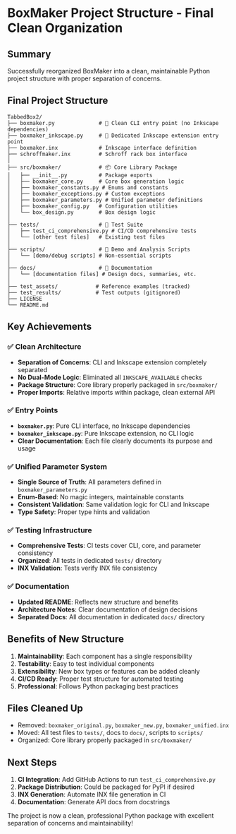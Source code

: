# BoxMaker Project Structure - Final Clean Organization

## Summary

Successfully reorganized BoxMaker into a clean, maintainable Python project structure with proper separation of concerns.

## Final Project Structure

```
TabbedBox2/
├── boxmaker.py              # 🎯 Clean CLI entry point (no Inkscape dependencies)
├── boxmaker_inkscape.py     # 🎯 Dedicated Inkscape extension entry point
├── boxmaker.inx             # Inkscape interface definition
├── schroffmaker.inx         # Schroff rack box interface
│
├── src/boxmaker/            # 📦 Core Library Package
│   ├── __init__.py          # Package exports
│   ├── boxmaker_core.py     # Core box generation logic
│   ├── boxmaker_constants.py # Enums and constants
│   ├── boxmaker_exceptions.py # Custom exceptions
│   ├── boxmaker_parameters.py # Unified parameter definitions
│   ├── boxmaker_config.py   # Configuration utilities
│   └── box_design.py        # Box design logic
│
├── tests/                   # 🧪 Test Suite
│   ├── test_ci_comprehensive.py # CI/CD comprehensive tests
│   └── [other test files]   # Existing test files
│
├── scripts/                 # 🔧 Demo and Analysis Scripts
│   └── [demo/debug scripts] # Non-essential scripts
│
├── docs/                    # 📖 Documentation
│   └── [documentation files] # Design docs, summaries, etc.
│
├── test_assets/            # Reference examples (tracked)
├── test_results/           # Test outputs (gitignored)
├── LICENSE
└── README.md
```

## Key Achievements

### ✅ Clean Architecture
- **Separation of Concerns**: CLI and Inkscape extension completely separated
- **No Dual-Mode Logic**: Eliminated all `INKSCAPE_AVAILABLE` checks
- **Package Structure**: Core library properly packaged in `src/boxmaker/`
- **Proper Imports**: Relative imports within package, clean external API

### ✅ Entry Points
- **`boxmaker.py`**: Pure CLI interface, no Inkscape dependencies
- **`boxmaker_inkscape.py`**: Pure Inkscape extension, no CLI logic
- **Clear Documentation**: Each file clearly documents its purpose and usage

### ✅ Unified Parameter System
- **Single Source of Truth**: All parameters defined in `boxmaker_parameters.py`
- **Enum-Based**: No magic integers, maintainable constants
- **Consistent Validation**: Same validation logic for CLI and Inkscape
- **Type Safety**: Proper type hints and validation

### ✅ Testing Infrastructure
- **Comprehensive Tests**: CI tests cover CLI, core, and parameter consistency
- **Organized**: All tests in dedicated `tests/` directory
- **INX Validation**: Tests verify INX file consistency

### ✅ Documentation
- **Updated README**: Reflects new structure and benefits
- **Architecture Notes**: Clear documentation of design decisions
- **Separated Docs**: All documentation in dedicated `docs/` directory

## Benefits of New Structure

1. **Maintainability**: Each component has a single responsibility
2. **Testability**: Easy to test individual components
3. **Extensibility**: New box types or features can be added cleanly
4. **CI/CD Ready**: Proper test structure for automated testing
5. **Professional**: Follows Python packaging best practices

## Files Cleaned Up

- Removed: `boxmaker_original.py`, `boxmaker_new.py`, `boxmaker_unified.inx`
- Moved: All test files to `tests/`, docs to `docs/`, scripts to `scripts/`
- Organized: Core library properly packaged in `src/boxmaker/`

## Next Steps

1. **CI Integration**: Add GitHub Actions to run `test_ci_comprehensive.py`
2. **Package Distribution**: Could be packaged for PyPI if desired
3. **INX Generation**: Automate INX file generation in CI
4. **Documentation**: Generate API docs from docstrings

The project is now a clean, professional Python package with excellent separation of concerns and maintainability!
